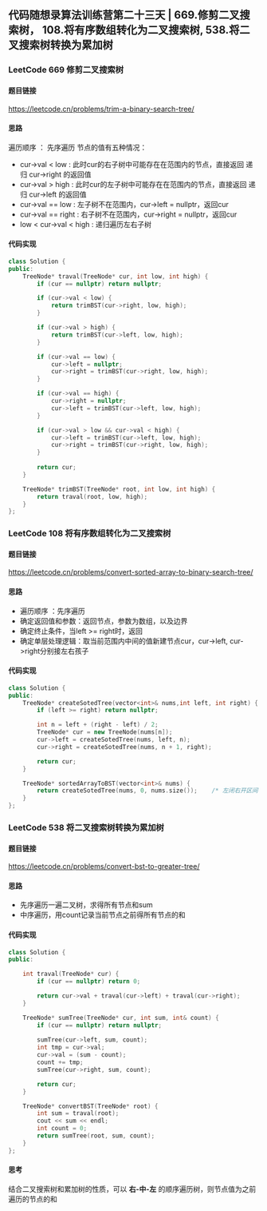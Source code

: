 ## 代码随想录算法训练营第二十三天 | 669.修剪二叉搜索树， 108.将有序数组转化为二叉搜索树,  538.将二叉搜索树转换为累加树
### LeetCode 669 修剪二叉搜索树
#### 题目链接
https://leetcode.cn/problems/trim-a-binary-search-tree/
#### 思路
遍历顺序 ： 先序遍历
节点的值有五种情况：
- cur->val < low : 此时cur的右子树中可能存在在范围内的节点，直接返回 递归 cur->right 的返回值
- cur->val > high : 此时cur的左子树中可能存在在范围内的节点，直接返回 递归 cur->left 的返回值
- cur->val == low : 左子树不在范围内，cur->left = nullptr，返回cur
- cur->val == right : 右子树不在范围内，cur->right = nullptr，返回cur
- low < cur->val < high : 递归遍历左右子树
#### 代码实现
~~~cpp
class Solution {
public:
    TreeNode* traval(TreeNode* cur, int low, int high) {
        if (cur == nullptr) return nullptr;

        if (cur->val < low) {
            return trimBST(cur->right, low, high);
        }

        if (cur->val > high) {
            return trimBST(cur->left, low, high);
        }

        if (cur->val == low) {
            cur->left = nullptr;
            cur->right = trimBST(cur->right, low, high);
        }

        if (cur->val == high) {
            cur->right = nullptr;
            cur->left = trimBST(cur->left, low, high);
        }

        if (cur->val > low && cur->val < high) {
            cur->left = trimBST(cur->left, low, high);  
            cur->right = trimBST(cur->right, low, high);
        }
        
        return cur;
    }

    TreeNode* trimBST(TreeNode* root, int low, int high) {
        return traval(root, low, high);
    }
};
~~~
### LeetCode 108 将有序数组转化为二叉搜索树
#### 题目链接
https://leetcode.cn/problems/convert-sorted-array-to-binary-search-tree/
#### 思路
- 遍历顺序 ：先序遍历
- 确定返回值和参数：返回节点，参数为数组，以及边界
- 确定终止条件，当left >= right时，返回
- 确定单层处理逻辑：取当前范围内中间的值新建节点cur，cur->left, cur->right分别接左右孩子
#### 代码实现
~~~cpp
class Solution {
public:
    TreeNode* createSotedTree(vector<int>& nums,int left, int right) {
        if (left >= right) return nullptr;

        int n = left + (right - left) / 2;
        TreeNode* cur = new TreeNode(nums[n]);
        cur->left = createSotedTree(nums, left, n);
        cur->right = createSotedTree(nums, n + 1, right);

        return cur;
    }

    TreeNode* sortedArrayToBST(vector<int>& nums) {
        return createSotedTree(nums, 0, nums.size());    /* 左闭右开区间 */
    }
};
~~~
### LeetCode 538 将二叉搜索树转换为累加树
#### 题目链接
https://leetcode.cn/problems/convert-bst-to-greater-tree/
#### 思路
- 先序遍历一遍二叉树，求得所有节点和sum
- 中序遍历，用count记录当前节点之前得所有节点的和
#### 代码实现
~~~cpp
class Solution {
public:

    int traval(TreeNode* cur) {
        if (cur == nullptr) return 0;

        return cur->val + traval(cur->left) + traval(cur->right);
    }

    TreeNode* sumTree(TreeNode* cur, int sum, int& count) {
        if (cur == nullptr) return nullptr;
        
        sumTree(cur->left, sum, count);
        int tmp = cur->val;
        cur->val = (sum - count);
        count += tmp;
        sumTree(cur->right, sum, count);

        return cur;
    }

    TreeNode* convertBST(TreeNode* root) {
        int sum = traval(root);
        cout << sum << endl;
        int count = 0;
        return sumTree(root, sum, count);
    }
};
~~~
#### 思考
结合二叉搜索树和累加树的性质，可以 **右-中-左** 的顺序遍历树，则节点值为之前遍历的节点的和 